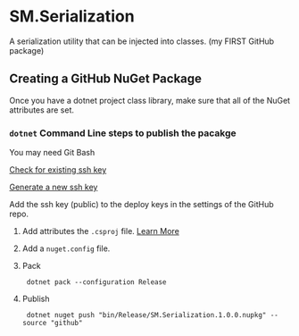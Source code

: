 # SM.Serialization

A serialization utility that can be injected into classes. (my FIRST GitHub package)

## Creating a GitHub NuGet Package

Once you have a dotnet project class library, make sure that all of the NuGet attributes are set.

### `dotnet` Command Line steps to publish the pacakge

You may need Git Bash

[Check for existing ssh key](https://help.github.com/en/github/authenticating-to-github/checking-for-existing-ssh-keys)

[Generate a new ssh key](https://help.github.com/en/github/authenticating-to-github/generating-a-new-ssh-key-and-adding-it-to-the-ssh-agent)

Add the ssh key (public) to the deploy keys in the settings of the GitHub repo.

1) Add attributes the `.csproj` file. [Learn More](https://help.github.com/en/packages/using-github-packages-with-your-projects-ecosystem/configuring-dotnet-cli-for-use-with-github-packages)

2) Add a `nuget.config` file.

3) Pack

        dotnet pack --configuration Release

4) Publish

        dotnet nuget push "bin/Release/SM.Serialization.1.0.0.nupkg" --source "github"
